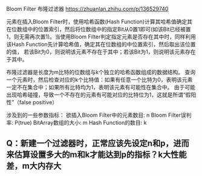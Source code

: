 Bloom Filter 布隆过滤器
https://zhuanlan.zhihu.com/p/136529740

元素在插入Bloom Filter时，使用哈希函数(Hash Function)计算其哈希值确定其在位数组中的位置索引，然后将位数组中的指定Bit从0置1即可(如该Bit已经被置1，则无需再次置1)。当使用Bloom Filter判定指定元素是否存在其中时，同样利用该Hash Function先计算哈希值，确定其在位数组的中位置索引，然后取出该位置的值， 若该Bit为0，则说明该元素不存在于其中；若该Bit为1，则说明该元素存在于其中。


布隆过滤器是长度为m比特的位数组与k个独立的哈希函数组成的数据结构。
查询一个元素时，然后检查对应的k个比特值：如果有任意一个比特为0，表明该元素一定不在集合中；如果所有比特均为1，表明该元素有可能性在集合中。
由于可能出现哈希碰撞，导致一个不存在的元素有可能对应的比特位为1，这就是所谓“假阳性”（false positive）


涉及到的一些参数指标：
欲插入Bloom Filter中的元素数目: n
Bloom Filter误判率: P(true)
BitArray数组的大小: m
Hash Function的数目: k

## Q：新建一个过滤器时，正常应该先设定n和p，进而来估算设置多大的m和k才能达到p的指标？k大性能差，m大内存大
